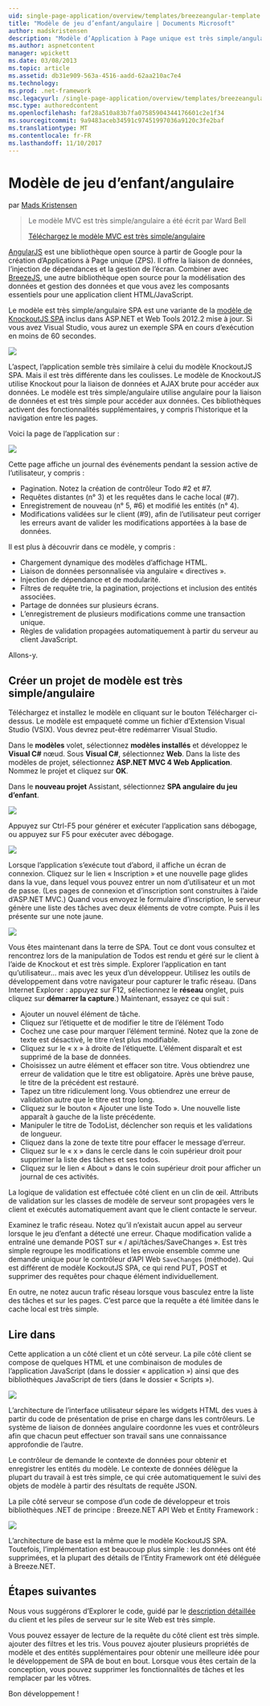 ```yaml
---
uid: single-page-application/overview/templates/breezeangular-template
title: "Modèle de jeu d’enfant/angulaire | Documents Microsoft"
author: madskristensen
description: "Modèle d’Application à Page unique est très simple/angulaire"
ms.author: aspnetcontent
manager: wpickett
ms.date: 03/08/2013
ms.topic: article
ms.assetid: db31e909-563a-4516-aadd-62aa210ac7e4
ms.technology: 
ms.prod: .net-framework
msc.legacyurl: /single-page-application/overview/templates/breezeangular-template
msc.type: authoredcontent
ms.openlocfilehash: faf28a510a83b7fa07585904344176601c2e1f34
ms.sourcegitcommit: 9a9483aceb34591c97451997036a9120c3fe2baf
ms.translationtype: MT
ms.contentlocale: fr-FR
ms.lasthandoff: 11/10/2017
---
```

<a name="breezeangular-template"></a>Modèle de jeu d’enfant/angulaire
====================
par [Mads Kristensen](https://github.com/madskristensen)

> Le modèle MVC est très simple/angulaire a été écrit par Ward Bell
> 
> [Téléchargez le modèle MVC est très simple/angulaire](https://go.microsoft.com/fwlink/?LinkId=286437)


[AngularJS](http://angularjs.org) est une bibliothèque open source à partir de Google pour la création d’Applications à Page unique (ZPS). Il offre la liaison de données, l’injection de dépendances et la gestion de l’écran. Combiner avec [BreezeJS](http://www.breezejs.com/?utm_source=ms-spa), une autre bibliothèque open source pour la modélisation des données et gestion des données et que vous avez les composants essentiels pour une application client HTML/JavaScript.

Le modèle est très simple/angulaire SPA est une variante de la [modèle de KnockoutJS SPA](../introduction/knockoutjs-template.md) inclus dans ASP.NET et Web Tools 2012.2 mise à jour. Si vous avez Visual Studio, vous aurez un exemple SPA en cours d’exécution en moins de 60 secondes.

![](http://www.breezejs.com/sites/all/images/spa-template/NgRunningTodoPage.png)

L’aspect, l’application semble très similaire à celui du modèle KnockoutJS SPA. Mais il est très différente dans les coulisses. Le modèle de KnockoutJS utilise Knockout pour la liaison de données et AJAX brute pour accéder aux données. Le modèle est très simple/angulaire utilise angulaire pour la liaison de données et est très simple pour accéder aux données. Ces bibliothèques activent des fonctionnalités supplémentaires, y compris l’historique et la navigation entre les pages.

Voici la page de l’application sur :

![](http://www.breezejs.com/sites/all/images/spa-template/NgRunningAboutPage.png)

Cette page affiche un journal des événements pendant la session active de l’utilisateur, y compris :

- Pagination. Notez la création de contrôleur Todo #2 et #7.
- Requêtes distantes (n° 3) et les requêtes dans le cache local (#7).
- Enregistrement de nouveau (n° 5, #6) et modifié les entités (n° 4).
- Modifications validées sur le client (#9), afin de l’utilisateur peut corriger les erreurs avant de valider les modifications apportées à la base de données.

Il est plus à découvrir dans ce modèle, y compris :

- Chargement dynamique des modèles d’affichage HTML.
- Liaison de données personnalisée via angulaire « directives ».
- Injection de dépendance et de modularité.
- Filtres de requête trie, la pagination, projections et inclusion des entités associées.
- Partage de données sur plusieurs écrans.
- L’enregistrement de plusieurs modifications comme une transaction unique.
- Règles de validation propagées automatiquement à partir du serveur au client JavaScript.

Allons-y.

## <a name="create-a-breezeangular-template-project"></a>Créer un projet de modèle est très simple/angulaire

Téléchargez et installez le modèle en cliquant sur le bouton Télécharger ci-dessus. Le modèle est empaqueté comme un fichier d’Extension Visual Studio (VSIX). Vous devrez peut-être redémarrer Visual Studio.

Dans le **modèles** volet, sélectionnez **modèles installés** et développez le **Visual C#** nœud. Sous **Visual C#**, sélectionnez **Web**. Dans la liste des modèles de projet, sélectionnez **ASP.NET MVC 4 Web Application**. Nommez le projet et cliquez sur **OK**.

Dans le **nouveau projet** Assistant, sélectionnez **SPA angulaire du jeu d’enfant**.

![](http://www.breezejs.com/sites/all/images/spa-template/SelectBreezeNgSpaTemplate.png)

Appuyez sur Ctrl-F5 pour générer et exécuter l’application sans débogage, ou appuyez sur F5 pour exécuter avec débogage.

![](http://www.breezejs.com/sites/all/images/spa-template/ZephyrLogin.png)

Lorsque l’application s’exécute tout d’abord, il affiche un écran de connexion. Cliquez sur le lien « Inscription » et une nouvelle page glides dans la vue, dans lequel vous pouvez entrer un nom d’utilisateur et un mot de passe. (Les pages de connexion et d’inscription sont construites à l’aide d’ASP.NET MVC.) Quand vous envoyez le formulaire d’inscription, le serveur génère une liste des tâches avec deux éléments de votre compte. Puis il les présente sur une note jaune.

![](http://www.breezejs.com/sites/all/images/spa-template/TodoList.png)

Vous êtes maintenant dans la terre de SPA. Tout ce dont vous consultez et rencontrez lors de la manipulation de Todos est rendu et géré sur le client à l’aide de Knockout et est très simple. Explorer l’application en tant qu’utilisateur... mais avec les yeux d’un développeur. Utilisez les outils de développement dans votre navigateur pour capturer le trafic réseau. (Dans Internet Explorer : appuyez sur F12, sélectionnez le **réseau** onglet, puis cliquez sur **démarrer la capture**.) Maintenant, essayez ce qui suit :

- Ajouter un nouvel élément de tâche.
- Cliquez sur l’étiquette et de modifier le titre de l’élément Todo
- Cochez une case pour marquer l’élément terminé. Notez que la zone de texte est désactivé, le titre n’est plus modifiable.
- Cliquez sur le « x » à droite de l’étiquette. L’élément disparaît et est supprimé de la base de données.
- Choisissez un autre élément et effacer son titre. Vous obtiendrez une erreur de validation que le titre est obligatoire. Après une brève pause, le titre de la précédent est restauré.
- Tapez un titre ridiculement long. Vous obtiendrez une erreur de validation autre que le titre est trop long.
- Cliquez sur le bouton « Ajouter une liste Todo ». Une nouvelle liste apparaît à gauche de la liste précédente.
- Manipuler le titre de TodoList, déclencher son requis et les validations de longueur.
- Cliquez dans la zone de texte titre pour effacer le message d’erreur.
- Cliquez sur le « x » dans le cercle dans le coin supérieur droit pour supprimer la liste des tâches et ses todos.
- Cliquez sur le lien « About » dans le coin supérieur droit pour afficher un journal de ces activités.

La logique de validation est effectuée côté client en un clin de œil. Attributs de validation sur les classes de modèle de serveur sont propagées vers le client et exécutés automatiquement avant que le client contacte le serveur.

Examinez le trafic réseau. Notez qu’il n’existait aucun appel au serveur lorsque le jeu d’enfant a détecté une erreur. Chaque modification valide a entraîné une demande POST sur « / api/tâches/SaveChanges ». Est très simple regroupe les modifications et les envoie ensemble comme une demande unique pour le contrôleur d’API Web `SaveChanges` (méthode). Qui est différent de modèle KockoutJS SPA, ce qui rend PUT, POST et supprimer des requêtes pour chaque élément individuellement.

En outre, ne notez aucun trafic réseau lorsque vous basculez entre la liste des tâches et sur les pages. C’est parce que la requête a été limitée dans le cache local est très simple.

## <a name="peek-inside"></a>Lire dans

Cette application a un côté client et un côté serveur. La pile côté client se compose de quelques HTML et une combinaison de modules de l’application JavaScript (dans le dossier « application ») ainsi que des bibliothèques JavaScript de tiers (dans le dossier « Scripts »).

![](http://www.breezejs.com/sites/all/images/spa-template/NgClientArchitecture2.png)

L’architecture de l’interface utilisateur sépare les widgets HTML des vues à partir du code de présentation de prise en charge dans les contrôleurs. Le système de liaison de données angulaire coordonne les vues et contrôleurs afin que chacun peut effectuer son travail sans une connaissance approfondie de l’autre.

Le contrôleur de demande le contexte de données pour obtenir et enregistrer les entités du modèle. Le contexte de données délègue la plupart du travail à est très simple, ce qui crée automatiquement le suivi des objets de modèle à partir des résultats de requête JSON.

La pile côté serveur se compose d’un code de développeur et trois bibliothèques .NET de principe : Breeze.NET API Web et Entity Framework :

![](http://www.breezejs.com/sites/all/images/spa-template/ServerArchitecture.png)

L’architecture de base est la même que le modèle KockoutJS SPA. Toutefois, l’implémentation est beaucoup plus simple : les données ont été supprimées, et la plupart des détails de l’Entity Framework ont été déléguée à Breeze.NET.

## <a name="next-steps"></a>Étapes suivantes

Nous vous suggérons d’Explorer le code, guidé par le [description détaillée](http://www.breezejs.com/ng-spa-template?utm_source=ms-spa) du client et les piles de serveur sur le site Web est très simple.

Vous pouvez essayer de lecture de la requête du côté client est très simple. ajouter des filtres et les tris. Vous pouvez ajouter plusieurs propriétés de modèle et des entités supplémentaires pour obtenir une meilleure idée pour le développement de SPA de bout en bout. Lorsque vous êtes certain de la conception, vous pouvez supprimer les fonctionnalités de tâches et les remplacer par les vôtres.

Bon développement !
